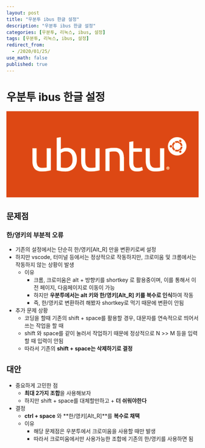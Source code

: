 ```yaml
---
layout: post
title: "우분투 ibus 한글 설정"
description: "우분투 ibus 한글 설정"
categories: [우분투, 리눅스, ibus, 설정]
tags: [우분투, 리눅스, ibus, 설정]
redirect_from:
  - /2020/01/25/
use_math: false
published: true
---
```


# 우분투 ibus 한글 설정

<img src="/assets/images/posts/2020-01-25-우분투-ibus-설정/ubuntu-logo.png">

## 문제점

### 한/영키의 부분적 오류

- 기존의 설정에서는 단순히 한/영키[Alt_R] 만을 변환키로써 설정
- 하지만 vscode, 터미널 등에서는 정상적으로 작동하지만, 크로미움 및 크롬에서는 작동하지 않는 상황이 발생
  - 이유
    - 크롬, 크로미움은 alt + 방향키를 shortkey 로 활용중이며, 이를 통해서 이전 페이지, 다음페이지로 이동이 가능
    - 하지만 **우분투에서는 alt 키와 한/영키[Alt_R] 키를 복수로 인식**하여 작동
    - 즉, 한/영키로 변환하려 해봤자 shortkey로 먹기 때문에 변환이 안됨
- 추가 문제 상황
  - 코딩을 할때 기존의 shift + space를 활용할 경우, 대문자를 연속적으로 띄어서 쓰는 작업을 할 때
  - shift 와 space를 같이 눌러서 작업하기 때문에 정상적으로 N >> M 등을 입력할 때 입력이 안됨
  - 따라서 기존의 **shift + space는 삭제하기로 결정**

## 대안

- 중요하게 고민한 점
  - **최대 2가지 조합**을 사용해보자
  - 하지만 shift + space를 대체할만하고 + **더 쉬워야한다**
- 결정
  - **ctrl + space** 와 **한/영키[Alt_R]**를 **복수로 채택**
  - 이유
    - 해당 문제점은 우분투에서 크로미움을 사용할 때만 발생
    - 따라서 크로미움에서만 사용가능한 조합에 기존의 한/영키를 사용하면 됨

